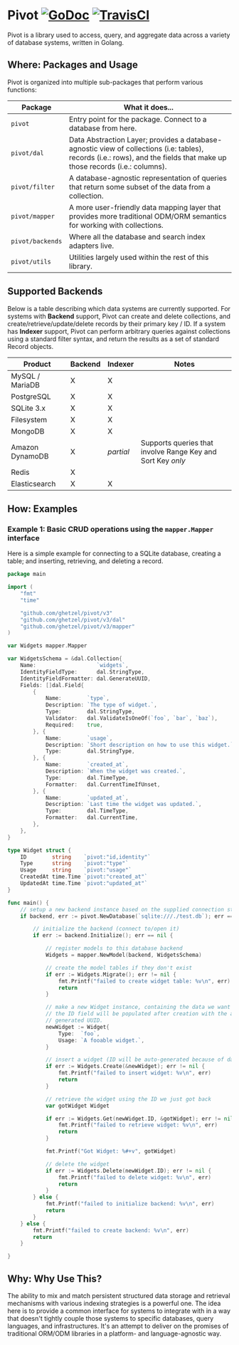 # Pivot [![GoDoc](https://godoc.org/github.com/ghetzel/pivot?status.svg)](https://godoc.org/github.com/ghetzel/pivot) [![TravisCI](https://travis-ci.org/ghetzel/pivot.svg?branch=v3)](https://travis-ci.org/ghetzel/pivot)

Pivot is a library used to access, query, and aggregate data across a variety of database systems, written in Golang.

## Where: Packages and Usage

Pivot is organized into multiple sub-packages that perform various functions:

| Package          | What it does... |
| ---------------- | --------------- |
| `pivot`          | Entry point for the package.  Connect to a database from here. |
| `pivot/dal`      | Data Abstraction Layer; provides a database-agnostic view of collections (i.e: tables), records (i.e.: rows), and the fields that make up those records (i.e.: columns). |
| `pivot/filter`   | A database-agnostic representation of queries that return some subset of the data from a collection. |
| `pivot/mapper`   | A more user-friendly data mapping layer that provides more traditional ODM/ORM semantics for working with collections. |
| `pivot/backends` | Where all the database and search index adapters live. |
| `pivot/utils`    | Utilities largely used within the rest of this library. |

## Supported Backends
Below is a table describing which data systems are currently supported.  For systems with **Backend** support, Pivot can create and delete collections, and create/retrieve/update/delete records by their primary key / ID.  If a system has **Indexer** support, Pivot can perform arbitrary queries against collections using a standard filter syntax, and return the results as a set of standard Record objects.

| Product          | Backend | Indexer   | Notes |
| ---------------- | ------- | --------- | ----- |
| MySQL / MariaDB  | X       | X         |       |
| PostgreSQL       | X       | X         |       |
| SQLite 3.x       | X       | X         |       |
| Filesystem       | X       | X         |       |
| MongoDB          | X       | X         |       |
| Amazon DynamoDB  | X       | _partial_ | Supports queries that involve Range Key and Sort Key *only* |
| Redis            | X       |           |       |
| Elasticsearch    | X       | X         |       |

## How: Examples

### Example 1: Basic CRUD operations using the `mapper.Mapper` interface

Here is a simple example for connecting to a SQLite database, creating a table; and inserting, retrieving, and deleting a record.

```go
package main

import (
    "fmt"
    "time"

    "github.com/ghetzel/pivot/v3"
    "github.com/ghetzel/pivot/v3/dal"
    "github.com/ghetzel/pivot/v3/mapper"
)

var Widgets mapper.Mapper

var WidgetsSchema = &dal.Collection{
    Name:                   `widgets`,
    IdentityFieldType:      dal.StringType,
    IdentityFieldFormatter: dal.GenerateUUID,
    Fields: []dal.Field{
        {
            Name:        `type`,
            Description: `The type of widget.`,
            Type:        dal.StringType,
            Validator:   dal.ValidateIsOneOf(`foo`, `bar`, `baz`),
            Required:    true,
        }, {
            Name:        `usage`,
            Description: `Short description on how to use this widget.`,
            Type:        dal.StringType,
        }, {
            Name:        `created_at`,
            Description: `When the widget was created.`,
            Type:        dal.TimeType,
            Formatter:   dal.CurrentTimeIfUnset,
        }, {
            Name:        `updated_at`,
            Description: `Last time the widget was updated.`,
            Type:        dal.TimeType,
            Formatter:   dal.CurrentTime,
        },
    },
}

type Widget struct {
    ID        string    `pivot:"id,identity"`
    Type      string    `pivot:"type"`
    Usage     string    `pivot:"usage"`
    CreatedAt time.Time `pivot:"created_at"`
    UpdatedAt time.Time `pivot:"updated_at"`
}

func main() {
    // setup a new backend instance based on the supplied connection string
    if backend, err := pivot.NewDatabase(`sqlite:///./test.db`); err == nil {

        // initialize the backend (connect to/open it)
        if err := backend.Initialize(); err == nil {

            // register models to this database backend
            Widgets = mapper.NewModel(backend, WidgetsSchema)

            // create the model tables if they don't exist
            if err := Widgets.Migrate(); err != nil {
                fmt.Printf("failed to create widget table: %v\n", err)
                return
            }

            // make a new Widget instance, containing the data we want to see
            // the ID field will be populated after creation with the auto-
            // generated UUID.
            newWidget := Widget{
                Type:  `foo`,
                Usage: `A fooable widget.`,
            }

            // insert a widget (ID will be auto-generated because of dal.GenerateUUID)
            if err := Widgets.Create(&newWidget); err != nil {
                fmt.Printf("failed to insert widget: %v\n", err)
                return
            }

            // retrieve the widget using the ID we just got back
            var gotWidget Widget

            if err := Widgets.Get(newWidget.ID, &gotWidget); err != nil {
                fmt.Printf("failed to retrieve widget: %v\n", err)
                return
            }

            fmt.Printf("Got Widget: %#+v", gotWidget)

            // delete the widget
            if err := Widgets.Delete(newWidget.ID); err != nil {
                fmt.Printf("failed to delete widget: %v\n", err)
                return
            }
        } else {
            fmt.Printf("failed to initialize backend: %v\n", err)
            return
        }
    } else {
        fmt.Printf("failed to create backend: %v\n", err)
        return
    }

}
```

## Why: Why Use This?

The ability to mix and match persistent structured data storage and retrieval mechanisms with various indexing strategies is a powerful one.  The idea here is to provide a common interface for systems to integrate with in a way that doesn't tightly couple those systems to specific databases, query languages, and infrastructures.  It's an attempt to deliver on the promises of traditional ORM/ODM libraries in a platform- and language-agnostic way.

